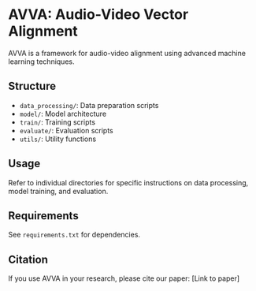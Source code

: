 # AVVA: Audio-Video Vector Alignment

AVVA is a framework for audio-video alignment using advanced machine learning techniques.

## Structure

- `data_processing/`: Data preparation scripts
- `model/`: Model architecture
- `train/`: Training scripts
- `evaluate/`: Evaluation scripts
- `utils/`: Utility functions

## Usage

Refer to individual directories for specific instructions on data processing, model training, and evaluation.

## Requirements

See `requirements.txt` for dependencies.

## Citation

If you use AVVA in your research, please cite our paper: [Link to paper]
